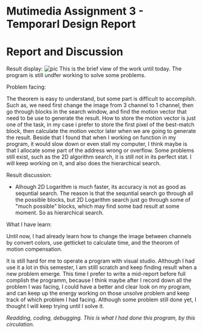 # Mutimedia Assignment 3 - Temporarl Design Report

# Report and Discussion


Result display:
![pic](https://user-images.githubusercontent.com/33059129/35185138-47187ffe-fe3a-11e7-8746-4f39832ab489.PNG "the termporary resullt")
This is the brief view of the work until today. The program is still undfer working to solve some problems.

Problem facing:

The theorem is easy to understand, but some part is difficult to accompilsh. Such as, we need first change the image from 3 channel to
1 channel, then go through blocks in the search window, and find the motion vector that need to be use to generate the result. How to
store the motion vector is just one of the task, in my case i prefer to store the first pixel of the best-match block, then calculate the
motion vector later when we are going to generate the result. Beside that I found that when I working on function in my program, it would slow down or even stall my computer, I think maybe is that I allocate some part of the address wrong or overflow. Some problems still exist, such as the 2D algorithm search, it is still not in its perfect stat. I will keep working on it, and also does the hierarchical search.

Result discussion:

* Alhough 2D Logarithm is much faster, its accuracy is not as good as sequntial search. The reason is that the sequntial search
go through all the possible blocks, but 2D Logarithm search just go through some of "much possible" blocks, which may find some bad
result at some moment. So as hierarchical search.

What I have learn:

Until now, I had already learn how to change the image between channels by convert colors, use getticket to calculate time, and the
theorom of motion compensation.

It is still hard for me to operate a program with visual studio. Although I had use it a lot in this semester, I am stilll scratch
and keep finding result when a new problem emerge. This time I prefer to write a mid-report before full complish the programm, because I
think maybe after I record down all the problem I was facing, I could have a better and clear look on my program, and can keep up 
the energy working on those unsolve problem and keep track of which problem I had facing. Although some problem still done yet, I thought 
I will keep trying until I solve it.

*Readding, coding, debugging. This is what I had done this program, by this circulation.*
  
